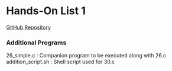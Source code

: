 # Hands-On List 1

[GitHub Repository](https://github.com/aishwarya-panampilly/IIIT-B_Software_Systems)

### Additional Programs
26_simple.c : Companion program to be executed along with 26.c <br>
addition_script.sh : Shell script used for 30.c


